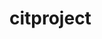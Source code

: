 # citproject
<!DOCTYPE html>
<html>
<head>
	<meta charset="utf-8" />
	<meta name="Python, programming" />
	<title>Python</title>
	
	
</head>

<body>





</body>
</html>
